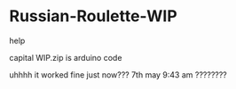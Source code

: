 # Russian-Roulette-WIP
help

capital WIP.zip is arduino code

uhhhh it worked fine just now??? 7th may 9:43 am
????????
